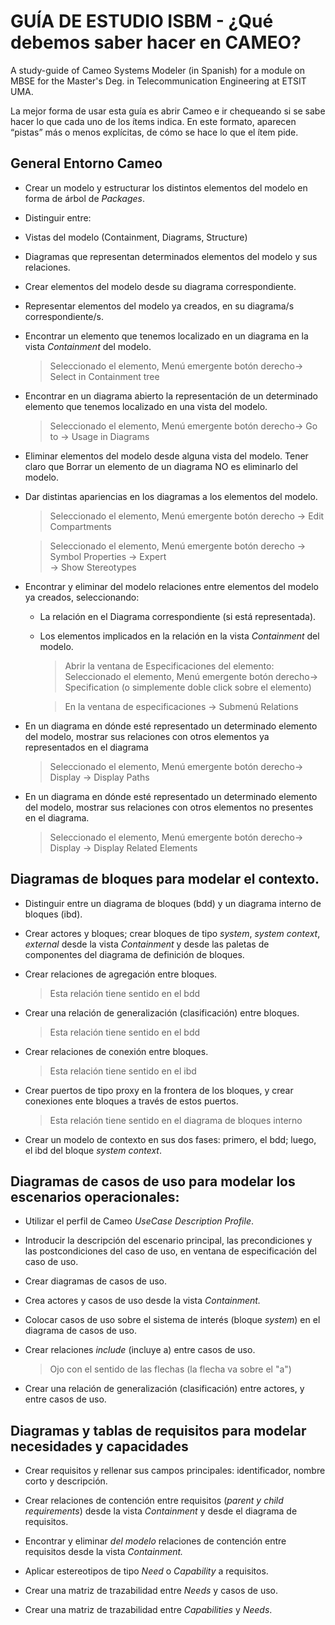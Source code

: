 # GUÍA DE ESTUDIO ISBM - ¿Qué debemos saber hacer en CAMEO?
A study-guide of Cameo Systems Modeler (in Spanish) for a module on MBSE for the Master's Deg. in Telecommunication Engineering at ETSIT UMA.  

La mejor forma de usar esta guía es abrir Cameo e ir chequeando si se sabe hacer
lo que cada uno de los ítems indica. En este formato, aparecen “pistas” más o
menos explícitas, de cómo se hace lo que el ítem pide.

## General Entorno Cameo

-   Crear un modelo y estructurar los distintos elementos del modelo en forma de
    árbol de *Packages*.

-   Distinguir entre:

-   Vistas del modelo (Containment, Diagrams, Structure)

-   Diagramas que representan determinados elementos del modelo y sus
    relaciones.

-   Crear elementos del modelo desde su diagrama correspondiente.

-   Representar elementos del modelo ya creados, en su diagrama/s
    correspondiente/s.

-   Encontrar un elemento que tenemos localizado en un diagrama en la vista
    *Containment* del modelo.

    > Seleccionado el elemento, Menú emergente botón derecho-\> Select in
    > Containment tree

-   Encontrar en un diagrama abierto la representación de un determinado
    elemento que tenemos localizado en una vista del modelo.

    > Seleccionado el elemento, Menú emergente botón derecho-\> Go to -\> Usage in
    > Diagrams

-   Eliminar elementos del modelo desde alguna vista del modelo. Tener claro que
    Borrar un elemento de un diagrama NO es eliminarlo del modelo.

-   Dar distintas apariencias en los diagramas a los elementos del modelo.

    > Seleccionado el elemento, Menú emergente botón derecho -\> Edit Compartments
    
    > Seleccionado el elemento, Menú emergente botón derecho -\> Symbol Properties
    > \-\> Expert  
    > \-\> Show Stereotypes

-   Encontrar y eliminar del modelo relaciones entre elementos del modelo ya
    creados, seleccionando:

    -   La relación en el Diagrama correspondiente (si está representada).

    -   Los elementos implicados en la relación en la vista *Containment* del
        modelo.

        > Abrir la ventana de Especificaciones del elemento: Seleccionado el
        > elemento, Menú emergente botón derecho-\> Specification (o simplemente
        > doble click sobre el elemento)

        > En la ventana de especificaciones -\> Submenú Relations

-   En un diagrama en dónde esté representado un determinado elemento del
    modelo, mostrar sus relaciones con otros elementos ya representados en el
    diagrama

    > Seleccionado el elemento, Menú emergente botón derecho-\> Display -\>
    > Display Paths

-   En un diagrama en dónde esté representado un determinado elemento del
    modelo, mostrar sus relaciones con otros elementos no presentes en el
    diagrama.

    > Seleccionado el elemento, Menú emergente botón derecho-\> Display -\>
    > Display Related Elements

## Diagramas de bloques para modelar el contexto.

-   Distinguir entre un diagrama de bloques (bdd) y un diagrama interno de
    bloques (ibd).

-   Crear actores y bloques; crear bloques de tipo *system*, *system* *context*,
    *external* desde la vista *Containment* y desde las paletas de componentes
    del diagrama de definición de bloques.

-   Crear relaciones de agregación entre bloques.

    > Esta relación tiene sentido en el bdd

-   Crear una relación de generalización (clasificación) entre bloques.

    > Esta relación tiene sentido en el bdd

-   Crear relaciones de conexión entre bloques.

    > Esta relación tiene sentido en el ibd

-   Crear puertos de tipo proxy en la frontera de los bloques, y crear
    conexiones ente bloques a través de estos puertos.

    > Esta relación tiene sentido en el diagrama de bloques interno

-   Crear un modelo de contexto en sus dos fases: primero, el bdd; luego, el ibd
    del bloque *system context*.

## Diagramas de casos de uso para modelar los escenarios operacionales:

-   Utilizar el perfil de Cameo *UseCase Description Profile*.

-   Introducir la descripción del escenario principal, las precondiciones y las
    postcondiciones del caso de uso, en ventana de especificación del caso de
    uso.

-   Crear diagramas de casos de uso.

-   Crea actores y casos de uso desde la vista *Containment.*

-   Colocar casos de uso sobre el sistema de interés (bloque *system*) en el
    diagrama de casos de uso.

-   Crear relaciones *include* (incluye a) entre casos de uso.

    > Ojo con el sentido de las flechas (la flecha va sobre el "a")

-   Crear una relación de generalización (clasificación) entre actores, y entre
    casos de uso.

## Diagramas y tablas de requisitos para modelar necesidades y capacidades

-   Crear requisitos y rellenar sus campos principales: identificador, nombre
    corto y descripción.

-   Crear relaciones de contención entre requisitos (*parent y child
    requirements*) desde la vista *Containment* y desde el diagrama de
    requisitos.

-   Encontrar y eliminar *del modelo* relaciones de contención entre requisitos
    desde la vista *Containment.*

-   Aplicar estereotipos de tipo *Need* o *Capability* a requisitos.

-   Crear una matriz de trazabilidad entre *Needs* y casos de uso.

-   Crear una matriz de trazabilidad entre *Capabilities* y *Needs*.
